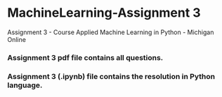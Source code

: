 # MachineLearning-Assignment 3
Assignment 3 - Course Applied Machine Learning in Python - Michigan Online

### Assignment 3 pdf file contains all questions.

### Assignment 3 (.ipynb) file contains the resolution in Python language.
